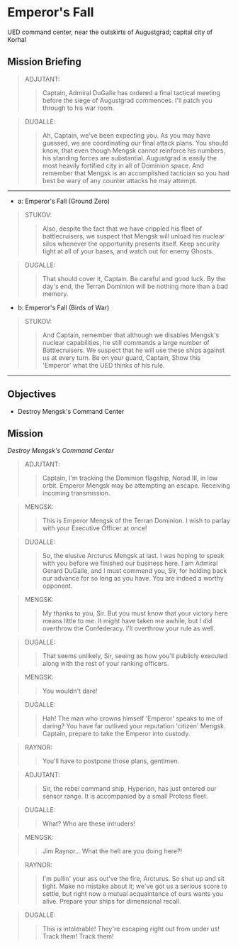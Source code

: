 # Emperor's Fall

UED command center, near the outskirts of Augustgrad; capital city of Korhal

## Mission Briefing

> ADJUTANT:
>> Captain, Admiral DuGalle has ordered a final tactical meeting before the siege of Augustgrad commences. I'll patch you through to his war room.

> DUGALLE:
>> Ah, Captain, we've been expecting you. As you may have guessed, we are coordinating our final attack plans. You should know, that even though Mengsk cannot reinforce his numbers, his standing forces are substantial. Augustgrad is easily the most heavily fortified city in all of Dominion space. And remember that Mengsk is an accomplished tactician so you had best be wary of any counter attacks he may attempt.

---
- a: Emperor's Fall (Ground Zero)

> STUKOV:
>> Also, despite the fact that we have crippled his fleet of battlecruisers, we suspect that Mengsk will unload his nuclear silos whenever the opportunity presents itself. Keep security tight at all of your bases, and watch out for enemy Ghosts.

> DUGALLE:
>> That should cover it, Captain. Be careful and good luck. By the day's end, the Terran Dominion will be nothing more than a bad memory.

- b: Emperor's Fall (Birds of War)

> STUKOV:
>> And Captain, remember that although we disables Mengsk's nuclear capabilities, he still commands a large number of Battlecruisers. We suspect that he will use these ships against us at every turn. Be on your guard, Captain, Show this 'Emperor' what the UED thinks of his rule.
---

## Objectives

- Destroy Mengsk's Command Center

## Mission

_Destroy Mengsk's Command Center_

> ADJUTANT:
>> Captain, I'm tracking the Dominion flagship, Norad III, in low orbit. Emperor Mengsk may be attempting an escape. Receiving incoming transmission.

> MENGSK:
>> This is Emperor Mengsk of the Terran Dominion. I wish to parlay with your Executive Officer at once!

> DUGALLE:
>> So, the elusive Arcturus Mengsk at last. I was hoping to speak with you before we finished our business here. I am Admiral Gerard DuGalle, and I must commend you, Sir, for holding back our advance for so long as you have. You are indeed a worthy opponent.

> MENGSK:
>> My thanks to you, Sir. But you must know that your victory here means little to me. It might have taken me awhile, but I did overthrow the Confederacy. I'll overthrow your rule as well.

> DUGALLE:
>> That seems unlikely, Sir, seeing as how you'll publicly executed along with the rest of your ranking officers.

> MENGSK:
>> You wouldn't dare!

> DUGALLE:
>> Hah! The man who crowns himself 'Emperor' speaks to me of daring? You have far outlived your reputation 'citizen' Mengsk. Captain, prepare to take the Emperor into custody.

> RAYNOR:
>> You'll have to postpone those plans, gentlmen.

> ADJUTANT:
>> Sir, the rebel command ship, Hyperion, has just entered our sensor range. It is accompanied by a small Protoss fleet.

> DUGALLE:
>> What? Who are these intruders!

> MENGSK:
>> Jim Raynor... What the hell are you doing here?!

> RAYNOR:
>> I'm pullin' your ass out've the fire, Arcturus. So shut up and sit tight. Make no mistake about it; we've got us a serious score to settle, but right now a mutual acquaintance of ours wants you alive. Prepare your ships for dimensional recall.

> DUGALLE:
>> This is intolerable! They're escaping right out from under us! Track them! Track them!